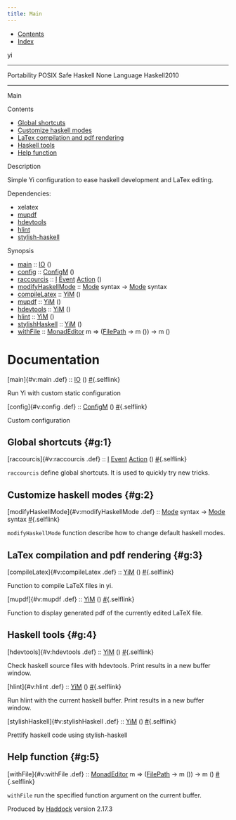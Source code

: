 ```yaml
---
title: Main
---
```


<div id="package-header">

-   [Contents](index.html)
-   [Index](doc-index.html)

yi

</div>

<div id="content">

<div id="module-header">

  -------------- -------------
  Portability    POSIX
  Safe Haskell   None
  Language       Haskell2010
  -------------- -------------

Main

</div>

<div id="table-of-contents">

Contents

-   [Global shortcuts](#g:1)
-   [Customize haskell modes](#g:2)
-   [LaTex compilation and pdf rendering](#g:3)
-   [Haskell tools](#g:4)
-   [Help function](#g:5)

</div>

<div id="description">

Description

<div class="doc">

Simple Yi configuration to ease haskell development and LaTex editing.

Dependencies:

-   xelatex
-   [mupdf](https://mupdf.com/)
-   [hdevtools](https://hackage.haskell.org/package/hdevtools)
-   [hlint](https://hackage.haskell.org/package/hlint)
-   [stylish-haskell](https://hackage.haskell.org/package/stylish-haskell)

</div>

</div>

<div id="synopsis">

Synopsis

-   [main](#v:main) ::
    [IO](file:///usr/share/doc/ghc-8.0.2/html/libraries/base-4.9.1.0/System-IO.html#t:IO)
    ()
-   [config](#v:config) ::
    [ConfigM](file:///home/grp/.cabal/share/doc/x86_64-linux-ghc-8.0.2/yi-core-0.14.0/html/Yi-Config-Simple-Types.html#t:ConfigM)
    ()
-   [raccourcis](#v:raccourcis) ::
    [I](file:///home/grp/.cabal/share/doc/x86_64-linux-ghc-8.0.2/yi-core-0.14.0/html/Yi-Interact.html#t:I)
    [Event](file:///home/grp/.cabal/share/doc/x86_64-linux-ghc-8.0.2/yi-core-0.14.0/html/Yi-Event.html#t:Event)
    [Action](file:///home/grp/.cabal/share/doc/x86_64-linux-ghc-8.0.2/yi-core-0.14.0/html/Yi-Types.html#t:Action)
    ()
-   [modifyHaskellMode](#v:modifyHaskellMode) ::
    [Mode](file:///home/grp/.cabal/share/doc/x86_64-linux-ghc-8.0.2/yi-core-0.14.0/html/Yi-Types.html#t:Mode)
    syntax -&gt;
    [Mode](file:///home/grp/.cabal/share/doc/x86_64-linux-ghc-8.0.2/yi-core-0.14.0/html/Yi-Types.html#t:Mode)
    syntax
-   [compileLatex](#v:compileLatex) ::
    [YiM](file:///home/grp/.cabal/share/doc/x86_64-linux-ghc-8.0.2/yi-core-0.14.0/html/Yi-Types.html#t:YiM)
    ()
-   [mupdf](#v:mupdf) ::
    [YiM](file:///home/grp/.cabal/share/doc/x86_64-linux-ghc-8.0.2/yi-core-0.14.0/html/Yi-Types.html#t:YiM)
    ()
-   [hdevtools](#v:hdevtools) ::
    [YiM](file:///home/grp/.cabal/share/doc/x86_64-linux-ghc-8.0.2/yi-core-0.14.0/html/Yi-Types.html#t:YiM)
    ()
-   [hlint](#v:hlint) ::
    [YiM](file:///home/grp/.cabal/share/doc/x86_64-linux-ghc-8.0.2/yi-core-0.14.0/html/Yi-Types.html#t:YiM)
    ()
-   [stylishHaskell](#v:stylishHaskell) ::
    [YiM](file:///home/grp/.cabal/share/doc/x86_64-linux-ghc-8.0.2/yi-core-0.14.0/html/Yi-Types.html#t:YiM)
    ()
-   [withFile](#v:withFile) ::
    [MonadEditor](file:///home/grp/.cabal/share/doc/x86_64-linux-ghc-8.0.2/yi-core-0.14.0/html/Yi-Types.html#t:MonadEditor)
    m =&gt;
    ([FilePath](file:///usr/share/doc/ghc-8.0.2/html/libraries/base-4.9.1.0/System-IO.html#t:FilePath)
    -&gt; m ()) -&gt; m ()

</div>

<div id="interface">

Documentation
=============

<div class="top">

[main]{#v:main .def} ::
[IO](file:///usr/share/doc/ghc-8.0.2/html/libraries/base-4.9.1.0/System-IO.html#t:IO)
() [\#](#v:main){.selflink}

<div class="doc">

Run Yi with custom static configuration

</div>

</div>

<div class="top">

[config]{#v:config .def} ::
[ConfigM](file:///home/grp/.cabal/share/doc/x86_64-linux-ghc-8.0.2/yi-core-0.14.0/html/Yi-Config-Simple-Types.html#t:ConfigM)
() [\#](#v:config){.selflink}

<div class="doc">

Custom configuration

</div>

</div>

Global shortcuts {#g:1}
----------------

<div class="top">

[raccourcis]{#v:raccourcis .def} ::
[I](file:///home/grp/.cabal/share/doc/x86_64-linux-ghc-8.0.2/yi-core-0.14.0/html/Yi-Interact.html#t:I)
[Event](file:///home/grp/.cabal/share/doc/x86_64-linux-ghc-8.0.2/yi-core-0.14.0/html/Yi-Event.html#t:Event)
[Action](file:///home/grp/.cabal/share/doc/x86_64-linux-ghc-8.0.2/yi-core-0.14.0/html/Yi-Types.html#t:Action)
() [\#](#v:raccourcis){.selflink}

<div class="doc">

`raccourcis` define global shortcuts. It is used to quickly try new
tricks.

</div>

</div>

Customize haskell modes {#g:2}
-----------------------

<div class="top">

[modifyHaskellMode]{#v:modifyHaskellMode .def} ::
[Mode](file:///home/grp/.cabal/share/doc/x86_64-linux-ghc-8.0.2/yi-core-0.14.0/html/Yi-Types.html#t:Mode)
syntax -&gt;
[Mode](file:///home/grp/.cabal/share/doc/x86_64-linux-ghc-8.0.2/yi-core-0.14.0/html/Yi-Types.html#t:Mode)
syntax [\#](#v:modifyHaskellMode){.selflink}

<div class="doc">

`modifyHaskellMode` function describe how to change default haskell
modes.

</div>

</div>

LaTex compilation and pdf rendering {#g:3}
-----------------------------------

<div class="top">

[compileLatex]{#v:compileLatex .def} ::
[YiM](file:///home/grp/.cabal/share/doc/x86_64-linux-ghc-8.0.2/yi-core-0.14.0/html/Yi-Types.html#t:YiM)
() [\#](#v:compileLatex){.selflink}

<div class="doc">

Function to compile LaTeX files in yi.

</div>

</div>

<div class="top">

[mupdf]{#v:mupdf .def} ::
[YiM](file:///home/grp/.cabal/share/doc/x86_64-linux-ghc-8.0.2/yi-core-0.14.0/html/Yi-Types.html#t:YiM)
() [\#](#v:mupdf){.selflink}

<div class="doc">

Function to display generated pdf of the currently edited LaTeX file.

</div>

</div>

Haskell tools {#g:4}
-------------

<div class="top">

[hdevtools]{#v:hdevtools .def} ::
[YiM](file:///home/grp/.cabal/share/doc/x86_64-linux-ghc-8.0.2/yi-core-0.14.0/html/Yi-Types.html#t:YiM)
() [\#](#v:hdevtools){.selflink}

<div class="doc">

Check haskell source files with hdevtools. Print results in a new buffer
window.

</div>

</div>

<div class="top">

[hlint]{#v:hlint .def} ::
[YiM](file:///home/grp/.cabal/share/doc/x86_64-linux-ghc-8.0.2/yi-core-0.14.0/html/Yi-Types.html#t:YiM)
() [\#](#v:hlint){.selflink}

<div class="doc">

Run hlint with the current haskell buffer. Print results in a new buffer
window.

</div>

</div>

<div class="top">

[stylishHaskell]{#v:stylishHaskell .def} ::
[YiM](file:///home/grp/.cabal/share/doc/x86_64-linux-ghc-8.0.2/yi-core-0.14.0/html/Yi-Types.html#t:YiM)
() [\#](#v:stylishHaskell){.selflink}

<div class="doc">

Prettify haskell code using stylish-haskell

</div>

</div>

Help function {#g:5}
-------------

<div class="top">

[withFile]{#v:withFile .def} ::
[MonadEditor](file:///home/grp/.cabal/share/doc/x86_64-linux-ghc-8.0.2/yi-core-0.14.0/html/Yi-Types.html#t:MonadEditor)
m =&gt;
([FilePath](file:///usr/share/doc/ghc-8.0.2/html/libraries/base-4.9.1.0/System-IO.html#t:FilePath)
-&gt; m ()) -&gt; m () [\#](#v:withFile){.selflink}

<div class="doc">

`withFile` run the specified function argument on the current buffer.

</div>

</div>

</div>

</div>

<div id="footer">

Produced by [Haddock](http://www.haskell.org/haddock/) version 2.17.3

</div>
